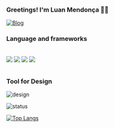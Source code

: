 ### Greetings! I'm Luan Mendonça 👋🏼
[![Blog](https://img.shields.io/badge/LinkedIn-0077B5?style=for-the-badge&logo=linkedin&logoColor=white)](https://www.linkedin.com/in/luan-oliveira-59260a245/)

### Language and frameworks
<div style="display: inline_block;"><br/>
  <img align="center" src="https://img.shields.io/badge/JavaScript-F7DF1E?style=for-the-badge&logo=javascript&logoColor=black"/>
  <img align="center" src="https://img.shields.io/badge/Node.js-43853D?style=for-the-badge&logo=node.js&logoColor=white"/>
  <img align="center" src="https://img.shields.io/badge/React-20232A?style=for-the-badge&logo=react&logoColor=61DAFB"/>
  <img align="center" src="https://img.shields.io/badge/Sass-CC6699?style=for-the-badge&logo=sass&logoColor=white"/>
</div><br/>

### Tool for Design
![design](https://img.shields.io/badge/Figma-F24E1E?style=for-the-badge&logo=figma&logoColor=white)

![status](https://github-readme-stats.vercel.app/api?username=ySnowz&show_icons=true&theme=dracula)

[![Top Langs](https://github-readme-stats.vercel.app/api/top-langs/?username=ySnowz)](https://github.com/anuraghazra/github-readme-stats)
